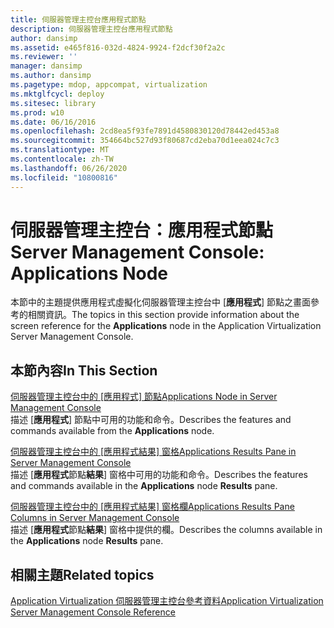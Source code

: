 ```yaml
---
title: 伺服器管理主控台應用程式節點
description: 伺服器管理主控台應用程式節點
author: dansimp
ms.assetid: e465f816-032d-4824-9924-f2dcf30f2a2c
ms.reviewer: ''
manager: dansimp
ms.author: dansimp
ms.pagetype: mdop, appcompat, virtualization
ms.mktglfcycl: deploy
ms.sitesec: library
ms.prod: w10
ms.date: 06/16/2016
ms.openlocfilehash: 2cd8ea5f93fe7891d4580830120d78442ed453a8
ms.sourcegitcommit: 354664bc527d93f80687cd2eba70d1eea024c7c3
ms.translationtype: MT
ms.contentlocale: zh-TW
ms.lasthandoff: 06/26/2020
ms.locfileid: "10800816"
---
```

# <span data-ttu-id="c9a92-103">伺服器管理主控台：應用程式節點</span><span class="sxs-lookup"><span data-stu-id="c9a92-103">Server Management Console: Applications Node</span></span>


<span data-ttu-id="c9a92-104">本節中的主題提供應用程式虛擬化伺服器管理主控台中 [**應用程式**] 節點之畫面參考的相關資訊。</span><span class="sxs-lookup"><span data-stu-id="c9a92-104">The topics in this section provide information about the screen reference for the **Applications** node in the Application Virtualization Server Management Console.</span></span>

## <span data-ttu-id="c9a92-105">本節內容</span><span class="sxs-lookup"><span data-stu-id="c9a92-105">In This Section</span></span>


<a href="" id="applications-node-in-server-management-console"></a>[<span data-ttu-id="c9a92-106">伺服器管理主控台中的 [應用程式] 節點</span><span class="sxs-lookup"><span data-stu-id="c9a92-106">Applications Node in Server Management Console</span></span>](applications-node-in-server-management-console.md)  
<span data-ttu-id="c9a92-107">描述 [**應用程式**] 節點中可用的功能和命令。</span><span class="sxs-lookup"><span data-stu-id="c9a92-107">Describes the features and commands available from the **Applications** node.</span></span>

<a href="" id="applications-results-pane-in-server-management-console"></a>[<span data-ttu-id="c9a92-108">伺服器管理主控台中的 [應用程式結果] 窗格</span><span class="sxs-lookup"><span data-stu-id="c9a92-108">Applications Results Pane in Server Management Console</span></span>](applications-results-pane-in-server-management-console.md)  
<span data-ttu-id="c9a92-109">描述 [**應用程式**節點**結果**] 窗格中可用的功能和命令。</span><span class="sxs-lookup"><span data-stu-id="c9a92-109">Describes the features and commands available in the **Applications** node **Results** pane.</span></span>

<a href="" id="applications-results-pane-columns-in-server-management-console"></a>[<span data-ttu-id="c9a92-110">伺服器管理主控台中的 [應用程式結果] 窗格欄</span><span class="sxs-lookup"><span data-stu-id="c9a92-110">Applications Results Pane Columns in Server Management Console</span></span>](applications-results-pane-columns-in-server-management-console.md)  
<span data-ttu-id="c9a92-111">描述 [**應用程式**節點**結果**] 窗格中提供的欄。</span><span class="sxs-lookup"><span data-stu-id="c9a92-111">Describes the columns available in the **Applications** node **Results** pane.</span></span>

## <span data-ttu-id="c9a92-112">相關主題</span><span class="sxs-lookup"><span data-stu-id="c9a92-112">Related topics</span></span>


[<span data-ttu-id="c9a92-113">Application Virtualization 伺服器管理主控台參考資料</span><span class="sxs-lookup"><span data-stu-id="c9a92-113">Application Virtualization Server Management Console Reference</span></span>](application-virtualization-server-management-console-reference.md)

 

 





